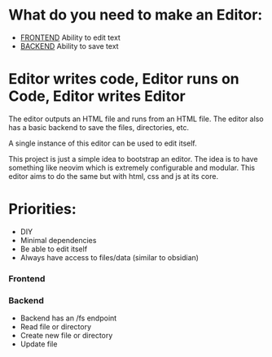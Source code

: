 # What do you need to make an Editor:

- [FRONTEND](#frontend) Ability to edit text
- [BACKEND](#backend) Ability to save text

# Editor writes code, Editor runs on Code, Editor writes Editor
The editor outputs an HTML file and runs from an HTML file. The editor also has a basic backend to save the files, directories, etc. 

A single instance of this editor can be used to edit itself.

This project is just a simple idea to bootstrap an editor. The idea is to have something like neovim which is extremely configurable and modular. This editor aims to do the same but with html, css and js at its core. 


# Priorities:

- DIY
- Minimal dependencies
- Be able to edit itself
- Always have access to files/data (similar to obsidian)

### Frontend

### Backend
- Backend has an /fs endpoint
- Read file or directory
- Create new file or directory
- Update file
